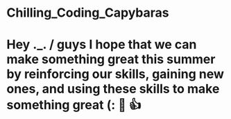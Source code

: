 # Chilling_Coding_Capybaras
# Hey ._. / guys I hope that we can make something great this summer by reinforcing our skills, gaining new ones, and using these skills to make something great (: 💜 👍
